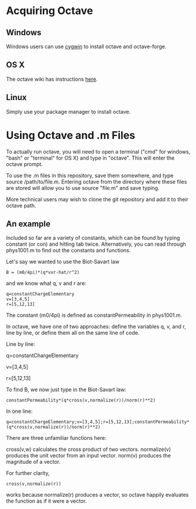 Acquiring Octave
=======================

Windows
-------

Windows users can use [cygwin](http://www.cygwin.com) to install octave and octave-forge.

OS X
----

The octave wiki has instructions [here](http://wiki.octave.org/Octave_for_MacOS_X).

Linux
-----

Simply use your package manager to install octave.

Using Octave and .m Files
=========================

To actually run octave, you will need to open a terminal ("cmd" for windows, "bash" or "terminal" 
for OS X) and type in "octave". This will enter the octave prompt.

To use the .m files in this repository, save them somewhere, and type source /path/to/file.m. 
Entering octave from the directory where these files are stored will allow you to use source 
"file.m" and save typing.

More technical users may wish to clone the git repository and add it to their octave path.

An example
----------

Included so far are a variety of constants, which can be found by typing constant (or con) and 
hitting tab twice. Alternatively, you can read through phys1001.m to find out the constants and
functions.

Let's say we wanted to use the Biot-Savart law

	B = (m0/4pi)*(q*vxr-hat/r^2)

and we know what q, v and r are:
	
	q=constantChargeElementary
	v=[3,4,5]
	r=[5,12,13]

The constant (m0/4pi) is defined as constantPermeability in phys1001.m.

In octave, we have one of two approaches: define the variables q, v, and r, line by line, or define 
them all on the same line of code.

Line by line:

q=constantChargeElementary

v=[3,4,5]

r=[5,12,13]

To find B, we now just type in the Biot-Savart law:

	constantPermeability*(q*cross(v,normalize(r))/norm(r)**2)

In one line:
	
	q=constantChargeElementary;v=[3,4,5];r=[5,12,13];constantPermeability*(q*cross(v,normalize(r))/norm(r)**2)

There are three unfamiliar functions here:

cross(v,w) calculates the cross product of two vectors.
normalize(v) produces the unit vector from an input vector.
norm(v) produces the magnitude of a vector.

For further clarity,

	cross(v,normalize(r))

works because normalize(r) produces a vector, so octave happily evaluates the function as if it were a vector.

